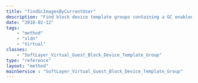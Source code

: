 ```yaml
---
title: "findGcImagesByCurrentUser"
description: "Find block device template groups containing a GC enabled cloudinit image for the current active user. A sorted collection of groups is returned. The Caller can optionally specify data center or region names to retrieve GC images from only those locations. "
date: "2018-02-12"
tags:
    - "method"
    - "sldn"
    - "Virtual"
classes:
    - "SoftLayer_Virtual_Guest_Block_Device_Template_Group"
type: "reference"
layout: "method"
mainService : "SoftLayer_Virtual_Guest_Block_Device_Template_Group"
---
```


